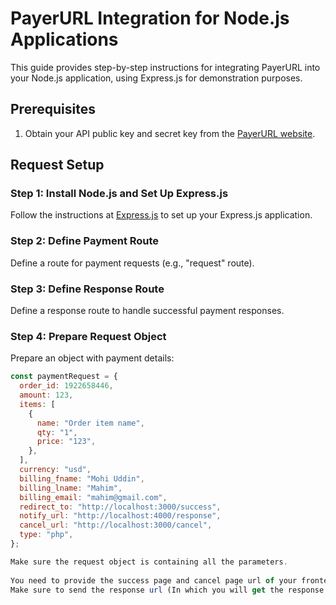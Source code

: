 # PayerURL Integration for Node.js Applications

This guide provides step-by-step instructions for integrating PayerURL into your Node.js application, using Express.js for demonstration purposes.

## Prerequisites

1. Obtain your API public key and secret key from the [PayerURL website](https://www.payerurl.com).

## Request Setup

### Step 1: Install Node.js and Set Up Express.js

Follow the instructions at [Express.js](https://expressjs.com/) to set up your Express.js application.

### Step 2: Define Payment Route

Define a route for payment requests (e.g., "request" route).

### Step 3: Define Response Route

Define a response route to handle successful payment responses.

### Step 4: Prepare Request Object

Prepare an object with payment details:

```javascript
const paymentRequest = {
  order_id: 1922658446,
  amount: 123,
  items: [
    {
      name: "Order item name",
      qty: "1",
      price: "123",
    },
  ],
  currency: "usd",
  billing_fname: "Mohi Uddin",
  billing_lname: "Mahim",
  billing_email: "mahim@gmail.com",
  redirect_to: "http://localhost:3000/success",
  notify_url: "http://localhost:4000/response",
  cancel_url: "http://localhost:3000/cancel",
  type: "php",
};

Make sure the request object is containing all the parameters.
			 
You need to provide the success page and cancel page url of your frontend application as shown.
Make sure to send the response url (In which you will get the response from payerURL about the payment.) of your backend application as shown.
